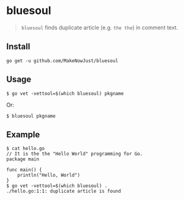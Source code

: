 # bluesoul

> `bluesoul` finds duplicate article (e.g. `the the`) in comment text.

## Install

```console
go get -u github.com/MakeNowJust/bluesoul
```

## Usage

```console
$ go vet -vettool=$(which bluesoul) pkgname
```

Or:

```console
$ bluesoul pkgname
```

## Example

```console
$ cat hello.go
// It is the the "Hello World" programming for Go.
package main

func main() {
    println("Hello, World")
}
$ go vet -vettool=$(which bluesoul) .
./hello.go:1:1: duplicate article is found
```